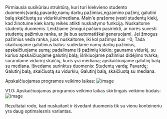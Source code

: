 Pirmiausia susikūriau struktūrą, kuri turi kiekvieno studento duomenis(vardą,pavardę,namų darbų pažimius,egzamino pažimį, galutini balą skaičiuotą su vidurkiu/mediana.
Main'e prašome įvesti studentų kiekį, kad žinotume kiek kartų reikės atlikti nuskaitymo funkciją.
Nuskaitome studentų duomenis.
Leidžiame žmogui pačiam pasirinkti, ar norės suvesti studentų pažimius ranka, ar jie bus automatiškai generuojami.
Jei žmogus pažimius veda ranka, juos nuskaitome, iki kol pažimys bus =0;
Tada skaičuojame galutinius balus: 
sudedame namų darbų pažimius, apskaičiuojame sumą;
padaliname iš pažimių kiekio;
gauname vidurkį, su kuriuo apskaičiuojame galutinį balą;
išrikiuojame pažimius didėjimo tvarka;
surandame vidurinį skaičių, kuris yra mediana;
apskaičiuojame galutinį balą su mediana.
Išvedame surinktus duomenis:
Studentų vardą;
Pavardę;
Galutinį balą, skaičiuotą su vidurkiu;
Galutinį balą, skaičiuotą su mediana.




Apskaičiuojamas programos veikimo laikas:
![image](https://user-images.githubusercontent.com/113382247/209296593-994514c5-ee1d-4b65-ae0e-c46738504303.png)



V1.0:
Apskaičiuojamas programos veikimo laikas skirtingais veikimo būdais:
![image](https://user-images.githubusercontent.com/113382247/209299759-b92d51a2-9cb8-40b4-9d9e-14ee77d5a802.png)

Rezultatai rodo, kad nuskaitant ir išvedant duomenis tik su vienu konteineriu yra daug optimalesnis variantas. 

